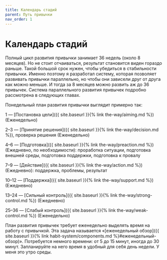 ```yaml
---
title: Календарь стадий
parent: Путь привычки
nav_order: 1
---
```


# Календарь стадий

Полный цикл развития привычки занимает 36 недель (около 8 месяцев). Но
не стоит отчаиваться, результат становится виден гораздо раньше. Такой
большой срок нужен, чтобы убедиться в стабильности привычки. Именно
поэтому я разработал систему, которая позволяет развивать привычки
параллельно, но чтобы они зависели друг от друга как можно меньше. И
тогда за 8 месяцев можно развить аж до 36 привычек. Система
параллельного развития привычек подробно рассмотрена в следующих
главах.

Понедельный план развития привычки выглядит примерно так:

1 — [Постановка цели]({{ site.baseurl }}{% link the-way/aiming.md %}) (Еженедельно)

2–3 — [Принятие решения]({{ site.baseurl }}{% link the-way/decision.md %}), проверка решения (Еженедельно)

4–6 — [Подготовка]({{ site.baseurl }}{% link the-way/preaction.md %})
(Ежедневно, по необходимости): проработка ситуации, подготовка внешней
среды, подготовка поддержки, подготовка к провалу

7–9 — [Действие]({{ site.baseurl }}{% link the-way/action.md %}) (Ежедневно): поддержка, проблемы, результат

10–12 — [Поддержка]({{ site.baseurl }}{% link the-way/support.md %}) (Ежедневно)

13–24 — [Сильный контроль]({{ site.baseurl }}{% link the-way/strong-control.md %}) (Ежедневно)

25–36 — [Слабый контроль]({{ site.baseurl }}{% link the-way/weak-control.md %}) (Еженедельно)

План развития привычек требует еженедельно выделять время на работу с
привычкой. Эта задача называется «[еженедельный обзор]({{ site.baseurl
}}{% link habit-system/components.md
%}#еженедельный-обзор)». Потребуется немного времени: от 5 до 15
минут, иногда до 30 минут. Запланируйте на него время в удобный для
себя день недели. У меня это утро среды.
